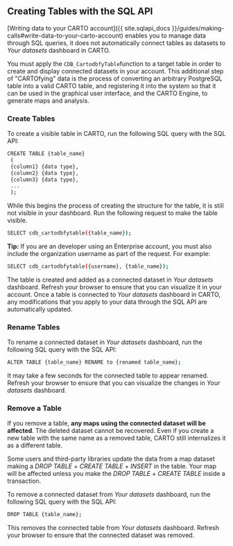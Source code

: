 ## Creating Tables with the SQL API

[Writing data to your CARTO account]({{ site.sqlapi_docs }}/guides/making-calls#write-data-to-your-carto-account) enables you to manage data through SQL queries, it does not automatically connect tables as datasets to _Your datasets_ dashboard in CARTO.

You must apply the `CDB_CartodbfyTable`function to a target table in order to create and display connected datasets in your account. This additional step of "CARTOfying" data is the process of converting an arbitrary PostgreSQL table into a valid CARTO table, and registering it into the system so that it can be used in the graphical user interface, and the CARTO Engine, to generate maps and analysis.

### Create Tables

To create a visible table in CARTO, run the following SQL query with the SQL API:

```bash
CREATE TABLE {table_name}
 (
 {column1} {data type},
 {column2} {data type},
 {column3} {data type},
 ...
 );
```

While this begins the process of creating the structure for the table, it is still not visible in your dashboard. Run the following request to make the table visible.

```bash
SELECT cdb_cartodbfytable({table_name});
```

**Tip:** If you are an developer using an Enterprise account, you must also include the organization username as part of the request. For example:

```bash
SELECT cdb_cartodbfytable({username}, {table_name});
```

The table is created and added as a connected dataset in _Your datasets_ dashboard. Refresh your browser to ensure that you can visualize it in your account. Once a table is connected to _Your datasets_ dashboard in CARTO, any modifications that you apply to your data through the SQL API are automatically updated.

### Rename Tables

To rename a connected dataset in _Your datasets_ dashboard, run the following SQL query with the SQL API:

```bash
ALTER TABLE {table_name} RENAME to {renamed table_name};
```

It may take a few seconds for the connected table to appear renamed. Refresh your browser to ensure that you can visualize the changes in _Your datasets_ dashboard.

### Remove a Table

If you remove a table, **any maps using the connected dataset will be affected**. The deleted dataset cannot be recovered. Even if you create a new table with the same name as a removed table, CARTO still internalizes it as a different table.

Some users and third-party libraries update the data from a map dataset making a _DROP TABLE_ + _CREATE TABLE_ + _INSERT_ in the table. Your map will be affected unless you make the _DROP TABLE_ + _CREATE TABLE_ inside a transaction.

To remove a connected dataset from _Your datasets_ dashboard, run the following SQL query with the SQL API:

```bash
DROP TABLE {table_name};
```

This removes the connected table from _Your datasets_ dashboard. Refresh your browser to ensure that the connected dataset was removed.
